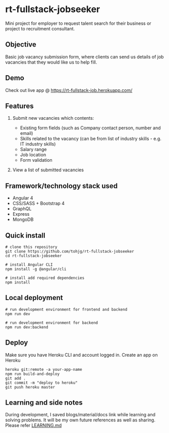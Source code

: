 # rt-fullstack-jobseeker
Mini project for employer to request talent search for their business or project to recruitment consultant.

## Objective
Basic job vacancy submission form, where clients can send us details of job vacancies that they would like us to help fill.

## Demo
Check out live app @ https://rt-fullstack-job.herokuapp.com/

## Features
1. Submit new vacancies which contents:
    * Existing form fields (such as Company contact person, number and email)
    * Skills related to the vacancy (can be from list of industry skills - e.g. IT industry skills)
    * Salary range
    * Job location
    * Form validation

2. View a list of submitted vacancies

## Framework/technology stack used
* Angular 4
* CSS/SASS + Bootstrap 4
* GraphQL
* Express
* MongoDB

## Quick install
```
# clone this repository
git clone https://github.com/tohjg/rt-fullstack-jobseeker
cd rt-fullstack-jobseeker

# install Angular CLI
npm install -g @angular/cli

# install add required dependencies
npm install
```

## Local deployment
```
# run development environment for frontend and backend
npm run dev

# run development environment for backend
npm run dev:backend
```

## Deploy
Make sure you have Heroku CLI and account logged in. Create an app on Heroku
```
heroku git:remote -a your-app-name
npm run build-and-deploy
git add .
git commit -m "deploy to heroku"
git push heroku master
```

## Learning and side notes
During development, I saved blogs/material/docs link while learning and solving problems. It will be my own future references as well as sharing. Please refer [LEARNING.md](https://github.com/tohjg/rt-fullstack-jobseeker/blob/master/LEARNING.md)
